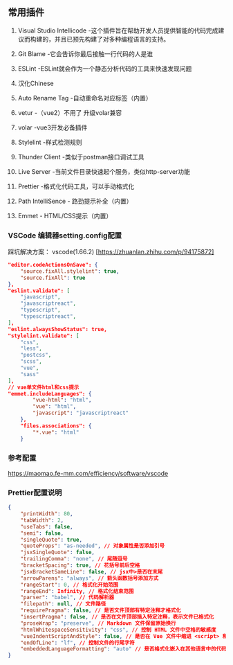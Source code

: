 ## 常用插件

1. Visual Studio Intellicode -这个插件旨在帮助开发人员提供智能的代码完成建议而构建的，并且已预先构建了对多种编程语言的支持。

2. Git Blame -它会告诉你最后接触一行代码的人是谁

3. ESLint -ESLint就会作为一个静态分析代码的工具来快速发现问题

4. 汉化Chinese

5. Auto Rename Tag -自动重命名对应标签（内置）

6. vetur  -（vue2）不用了 升级volar兼容

7. volar -vue3开发必备插件

8. Stylelint -样式检测规则

9. Thunder Client -类似于postman接口调试工具

10. Live Server -当前文件目录快速起个服务，类似http-server功能

11. Prettier -格式化代码工具，可以手动格式化

12. Path IntelliSence - 路劲提示补全（内置）

13. Emmet - HTML/CSS提示（内置）

 


### VSCode 编辑器setting.config配置

踩坑解决方案： vscode(1.66.2) [https://zhuanlan.zhihu.com/p/94175872]

```json
"editor.codeActionsOnSave": {
    "source.fixAll.stylelint": true,
    "source.fixAll": true
},
"eslint.validate": [
    "javascript",
    "javascriptreact",
    "typescript",
    "typescriptreact",
],
"eslint.alwaysShowStatus": true,
"stylelint.validate": [
    "css",
    "less",
    "postcss",
    "scss",
    "vue",
    "sass"
],
// vue单文件html和css提示
"emmet.includeLanguages": {
        "vue-html": "html",
        "vue": "html",
        "javascript": "javascriptreact"
    },
    "files.associations": {
        "*.vue": "html"
    }
```

### 参考配置

https://maomao.fe-mm.com/efficiency/software/vscode


### Prettier配置说明

```json
{
    "printWidth": 80,
    "tabWidth": 2,
    "useTabs": false,
    "semi": false,
    "singleQuote": true,
    "quoteProps": "as-needed", // 对象属性是否添加引号
    "jsxSingleQuote": false,
    "trailingComma": "none", // 尾随逗号
    "bracketSpacing": true, // 花括号前后空格
    "jsxBracketSameLine": false, // jsx中>是否在末尾
    "arrowParens": "always", // 箭头函数括号添加方式
    "rangeStart": 0, // 格式化开始范围
    "rangeEnd": Infinity, // 格式化结束范围
    "parser": "babel", // 代码解析器
    "filepath": null, // 文件路径
    "requirePragma": false, // 是否文件顶部有特定注释才格式化
    "insertPragma": false, // 是否在文件顶部插入特定注释，表示文件已格式化
    "proseWrap": "preserve", // Markdown 文件保留原始换行
    "htmlWhitespaceSensitivity": "css", // 控制 HTML 文件中空格的敏感度
    "vueIndentScriptAndStyle": false, // 是否在 Vue 文件中缩进 <script> 和 <style> 标签内的代码
    "endOfLine": "lf", // 控制文件的行尾字符
    "embeddedLanguageFormatting": "auto" // 是否格式化嵌入在其他语言中的代码（如 HTML 中的 JavaScript）
}
```
